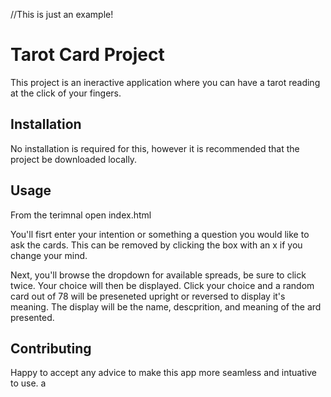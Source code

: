 //This is just an example!

# Tarot Card Project
This project is an ineractive application where you can have a tarot reading at the click of your fingers. 
 
## Installation

No installation is required for this, however it is recommended that the project be downloaded locally.

## Usage

From the terimnal open index.html

You'll fisrt enter your intention or something a question you would like to ask the cards. This can be removed by clicking the box with an x if you change your mind. 

Next, you'll browse the dropdown for available spreads, be sure to click twice. Your choice will then be displayed. Click your choice and a random card out of 78 will be preseneted upright or reversed to display it's meaning. The display will be the name, descprition, and meaning of the ard presented. 



## Contributing
Happy to accept any advice to make this app more seamless and intuative to use. a
